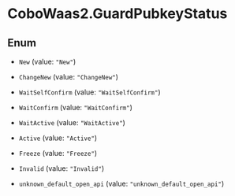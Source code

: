 # CoboWaas2.GuardPubkeyStatus

## Enum


* `New` (value: `"New"`)

* `ChangeNew` (value: `"ChangeNew"`)

* `WaitSelfConfirm` (value: `"WaitSelfConfirm"`)

* `WaitConfirm` (value: `"WaitConfirm"`)

* `WaitActive` (value: `"WaitActive"`)

* `Active` (value: `"Active"`)

* `Freeze` (value: `"Freeze"`)

* `Invalid` (value: `"Invalid"`)

* `unknown_default_open_api` (value: `"unknown_default_open_api"`)


